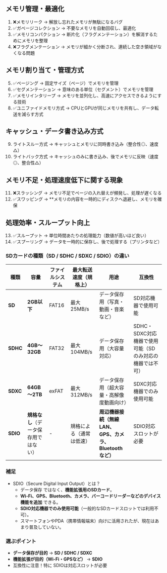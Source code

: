 

## メモリ管理・最適化
1. ❌メモリリーク → 解放し忘れたメモリが無駄になるバグ
2. ✅ガベージコレクション → 不要なメモリを自動回収し、最適化  
3. ✅メモリコンパクション → 断片化（フラグメンテーション）を解消するためにメモリを整理  
4. ❌フラグメンテーション → メモリが細かく分断され、連続した空き領域がなくなる問題 

## メモリ割り当て・管理方式
5. ✅ページング → 固定サイズ（ページ）でメモリを管理  
6. ✅セグメンテーション → 意味のある単位（セグメント）でメモリを管理  
7. ✅メモリインタリープ → メモリを並列化し、高速にアクセスできるようにする技術  
8. ✅ユニファイドメモリ方式 → CPUとGPUが同じメモリを共有し、データ転送を減らす方式

## キャッシュ・データ書き込み方式
9. ライトスルー方式 → キャッシュとメモリに同時書き込み（整合性◎、速度△）
10. ライトバック方式 → キャッシュのみに書き込み、後でメモリに反映（速度◎、整合性△）

## メモリ不足・処理速度低下に関する現象
11. ❌スラッシング → メモリ不足でページの入れ替えが頻発し、処理が遅くなる  
12. ✅スワッピング → **メモリの内容を一時的にディスクへ退避し、メモリを確保

## 処理効率・スループット向上
13. ✅スループット → 単位時間あたりの処理能力（数値が高いほど良い）
14. ✅スプーリング → データを一時的に保存し、後で処理する（プリンタなど）


### **SDカードの種類（SD / SDHC / SDXC / SDIO）の違い**


| **種類**   | **容量**           | **ファイルシステム** | **最大転送速度**（規格上） | **用途** | **互換性** |
|------------|-----------------|----------------|------------------|----------------|------------------------------|
| **SD**     | **2GB以下**      | FAT16         | 最大 25MB/s      | データ保存用（写真・動画・音楽など） | SD対応機器で使用可能 |
| **SDHC**   | **4GB～32GB**    | FAT32         | 最大 104MB/s     | データ保存用（大容量対応） | SDHC・SDXC対応機器で使用可能（SDのみ対応の機器では不可） |
| **SDXC**   | **64GB～2TB**    | exFAT         | 最大 312MB/s     | データ保存用（超大容量・高解像度動画向け） | SDXC対応機器でのみ使用可能 |
| **SDIO**   | **規格なし**（データ保存用ではない） | - | 規格による（通常は低速） | **周辺機器接続（無線LAN、GPS、カメラ、Bluetooth など）** | SDIO対応スロットが必要 |

### 補足
- SDIO（Secure Digital Input Output）とは？
  - データ保存 ではなく、**機能拡張用のSDカード**。
  - **Wi-Fi、GPS、Bluetooth、カメラ、バーコードリーダーなどのデバイス機能を追加** できる。
  - **SDIO対応機器でのみ使用可能**（一般的なSDカードスロットでは利用不可）。
  - スマートフォンやPDA（携帯情報端末）向けに活用されたが、現在はあまり普及していない。

### 選ぶポイント
- **データ保存が目的** → **SD / SDHC / SDXC**
- **機能拡張が目的（Wi-Fi・GPSなど）** → **SDIO**
- 互換性に注意！特に SDIOは対応スロットが必要
